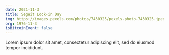 ```yaml
---
date: 2021-11-3
title: SegWit Lock-in Day
img: https://images.pexels.com/photos/7430325/pexels-photo-7430325.jpeg?auto=compress&cs=tinysrgb&dpr=2&h=750&w=1260
org: 1976-11-3
isBitcoinEvent: false
---
```


Lorem ipsum dolor sit amet, consectetur adipiscing elit, sed do eiusmod tempor incididunt.
